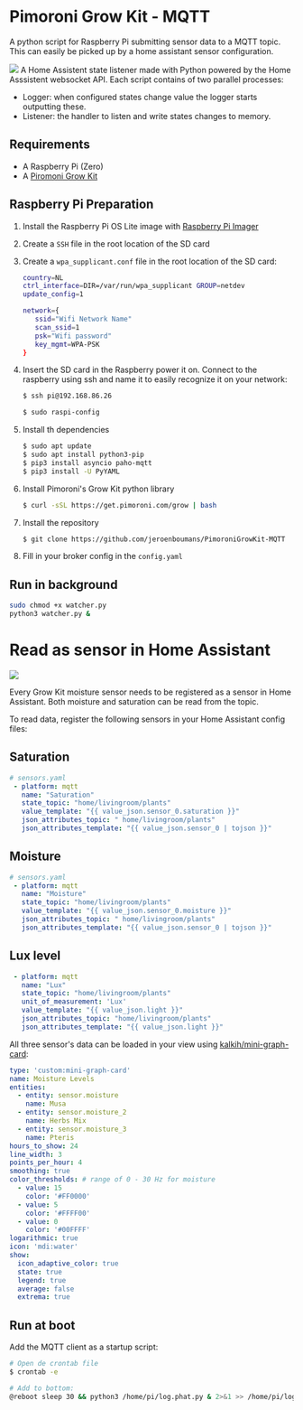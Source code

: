 # Pimoroni Grow Kit - MQTT
A python script for Raspberry Pi submitting sensor data to a MQTT topic. This can easily be picked up by a home assistant sensor configuration.

![](https://i.imgur.com/qMEm57R.png)
A Home Assistent state listener made with Python powered by the Home Asssistent websocket API. Each script contains of two parallel processes:
- Logger: when configured states change value the logger starts outputting these.
- Listener: the handler to listen and write states changes to memory.

## Requirements

* A Raspberry Pi (Zero)
* A [Piromoni   Grow Kit](https://shop.pimoroni.com/products/grow)

## Raspberry Pi Preparation

1. Install the Raspberry Pi OS Lite image with [Raspberry Pi Imager](https://www.raspberrypi.org/software/)
2. Create a `SSH` file in the root location of the SD card
3. Create a `wpa_supplicant.conf` file in the root location of the SD card:

    ```bash
    country=NL
    ctrl_interface=DIR=/var/run/wpa_supplicant GROUP=netdev
    update_config=1

    network={
       ssid="Wifi Network Name"
       scan_ssid=1
       psk="Wifi password"
       key_mgmt=WPA-PSK
    }
    ```

4. Insert the SD card in the Raspberry power it on. Connect to the raspberry using ssh and name it to easily recognize it on your network:

    ```bash
    $ ssh pi@192.168.86.26

    $ sudo raspi-config
    ```

5. Install th dependencies

    ```bash
    $ sudo apt update
    $ sudo apt install python3-pip
    $ pip3 install asyncio paho-mqtt
    $ pip3 install -U PyYAML
    ```
6. Install Pimoroni's Grow Kit python library

    ```bash
    $ curl -sSL https://get.pimoroni.com/grow | bash
    ```   

6. Install the repository

    ```bash
    $ git clone https://github.com/jeroenboumans/PimoroniGrowKit-MQTT
    ```

7. Fill in your broker config in the `config.yaml`

## Run in background

```bash
sudo chmod +x watcher.py
python3 watcher.py &
```

# Read as sensor in Home Assistant

![](https://i.imgur.com/UL9don8.png)

Every Grow Kit moisture sensor needs to be registered as a sensor in Home Assistant.
Both moisture and saturation can be read from the topic. 

To read data, register the following sensors in your Home Assistant config files:

## Saturation
```yaml
# sensors.yaml
 - platform: mqtt
   name: "Saturation"
   state_topic: "home/livingroom/plants"
   value_template: "{{ value_json.sensor_0.saturation }}"
   json_attributes_topic: " home/livingroom/plants"
   json_attributes_template: "{{ value_json.sensor_0 | tojson }}"
```

## Moisture 
```yaml
# sensors.yaml
 - platform: mqtt
   name: "Moisture"
   state_topic: "home/livingroom/plants"
   value_template: "{{ value_json.sensor_0.moisture }}"
   json_attributes_topic: " home/livingroom/plants"
   json_attributes_template: "{{ value_json.sensor_0 | tojson }}"
```

## Lux level
```yaml
 - platform: mqtt
   name: "Lux"
   state_topic: "home/livingroom/plants"
   unit_of_measurement: 'Lux'
   value_template: "{{ value_json.light }}"
   json_attributes_topic: "home/livingroom/plants"
   json_attributes_template: "{{ value_json.light }}"
```

All three sensor's data can be loaded in your view using [kalkih/mini-graph-card](https://github.com/kalkih/mini-graph-card):
```yaml
type: 'custom:mini-graph-card'
name: Moisture Levels
entities:
  - entity: sensor.moisture
    name: Musa
  - entity: sensor.moisture_2
    name: Herbs Mix
  - entity: sensor.moisture_3
    name: Pteris
hours_to_show: 24
line_width: 3
points_per_hour: 4
smoothing: true
color_thresholds: # range of 0 - 30 Hz for moisture
  - value: 15
    color: '#FF0000'
  - value: 5
    color: '#FFFF00'
  - value: 0
    color: '#00FFFF'
logarithmic: true
icon: 'mdi:water'
show:
  icon_adaptive_color: true
  state: true
  legend: true
  average: false
  extrema: true
```

## Run at boot

Add the MQTT client as a startup script:
```bash
# Open de crontab file
$ crontab -e

# Add to bottom:
@reboot sleep 30 && python3 /home/pi/log.phat.py & 2>&1 >> /home/pi/log.phat.log
```

